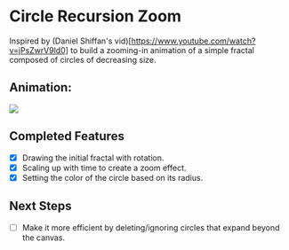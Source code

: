 # Circle Recursion Zoom
Inspired by (Daniel Shiffan's vid)[https://www.youtube.com/watch?v=jPsZwrV9ld0] to build a zooming-in animation of a simple fractal composed of circles of decreasing size.

## Animation:
![](https://media.giphy.com/media/4bibVjZ2LBbnGWvLoO/giphy.gif)

## Completed Features
- [x] Drawing the initial fractal with rotation.
- [x] Scaling up with time to create a zoom effect.
- [x] Setting the color of the circle based on its radius.

## Next Steps
- [ ] Make it more efficient by deleting/ignoring circles that expand beyond the canvas.
